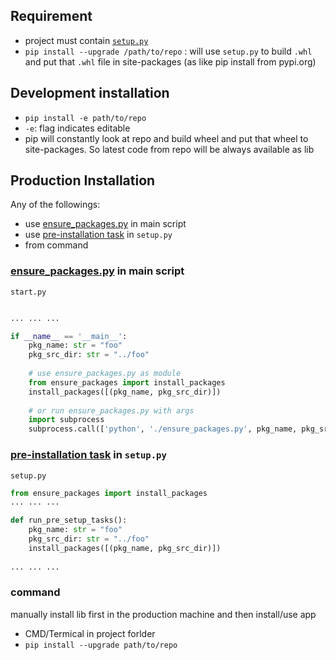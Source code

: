 ## Requirement
* project must contain [`setup.py`](/python-world/setup-py.md)
* `pip install --upgrade /path/to/repo` : will use `setup.py` to build `.whl` and put that `.whl` file in site-packages (as like pip install from pypi.org)

## Development installation
* `pip install -e path/to/repo`
* `-e`: flag indicates editable
* pip will constantly look at repo and build wheel and put that wheel to site-packages. So latest code from repo will be always available as lib 

## Production Installation
Any of the followings:
* use [ensure_packages.py](/python-world/ensure_packages.md) in main script
* use [pre-installation task](/python-world/pre-and-post-installation-scripts.md#pre-installation-script) in `setup.py`
* from command

### [ensure_packages.py](/python-world/ensure_packages.md#ensure-packages-module) in main script   
`start.py`
```python

... ... ...

if __name__ == '__main__':
    pkg_name: str = "foo"
    pkg_src_dir: str = "../foo"
    
    # use ensure_packages.py as module
    from ensure_packages import install_packages
    install_packages([(pkg_name, pkg_src_dir)])
    
    # or run ensure_packages.py with args
    import subprocess
    subprocess.call(['python', './ensure_packages.py', pkg_name, pkg_src_dir])
```

### [pre-installation task](/python-world/pre-and-post-installation-scripts.md#pre-installation-script) in `setup.py`
`setup.py`
```py
from ensure_packages import install_packages
... ... ...

def run_pre_setup_tasks():
    pkg_name: str = "foo"
    pkg_src_dir: str = "../foo"
    install_packages([(pkg_name, pkg_src_dir)])
    
... ... ...
```

### command
manually install lib first in the production machine and then install/use app
* CMD/Termical in project forlder
* `pip install --upgrade path/to/repo`
